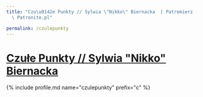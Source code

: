 ```yaml
---
title: "Czu\u0142e Punkty // Sylwia \"Nikko\" Biernacka  | Patromierz - statystyki\
  \ Patronite.pl"

permalink: /czulepunkty
---
```


# [Czułe Punkty // Sylwia "Nikko" Biernacka ](https://patronite.pl/czulepunkty)

{% include profile.md name="czulepunkty" prefix="c" %}
